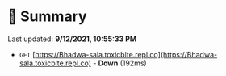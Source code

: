 # 📖 Summary
Last updated: **9/12/2021, 10:55:33 PM**

- `GET` [https://Bhadwa-sala.toxicblte.repl.co](https://Bhadwa-sala.toxicblte.repl.co) - **Down** (192ms)

